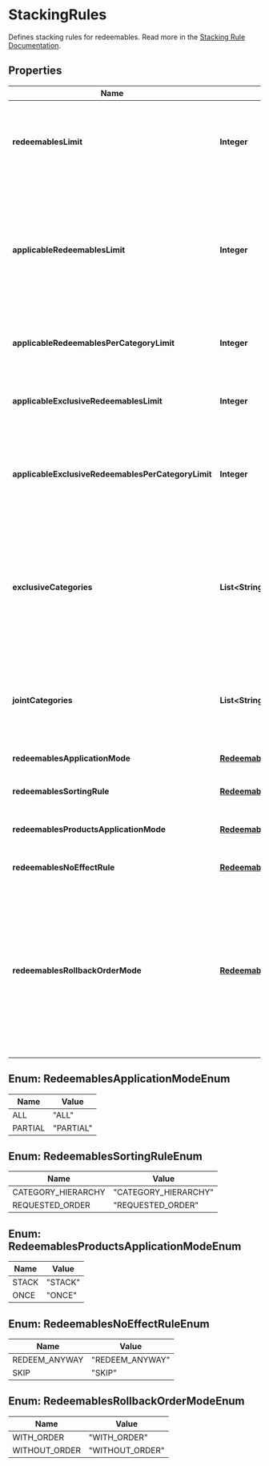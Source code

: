 

# StackingRules

Defines stacking rules for redeemables. Read more in the [Stacking Rule Documentation](https://support.voucherify.io/article/604-stacking-rules).

## Properties

| Name | Type | Description |
|------------ | ------------- | ------------- |
|**redeemablesLimit** | **Integer** | Defines how many redeemables can be sent in one stacking request (note: more redeemables means more processing time!). |
|**applicableRedeemablesLimit** | **Integer** | Defines how many of the sent redeemables will be applied to the order. For example, a user can select 30 discounts but only 5 will be applied to the order and the remaining will be labelled as SKIPPED. |
|**applicableRedeemablesPerCategoryLimit** | **Integer** | Defines how many redeemables per category can be applied in one request. |
|**applicableExclusiveRedeemablesLimit** | **Integer** | Defines how many redeemables with an exclusive category can be applied in one request. |
|**applicableExclusiveRedeemablesPerCategoryLimit** | **Integer** | Defines how many redeemables with an exclusive category per category in stacking rules can be applied in one request. |
|**exclusiveCategories** | **List&lt;String&gt;** | Lists all exclusive categories. A redeemable from a campaign with an exclusive category is the only redeemable to be redeemed when applied with redeemables from other campaigns unless these campaigns are exclusive or joint. |
|**jointCategories** | **List&lt;String&gt;** | Lists all joint categories. A campaign with a joint category is always applied regardless of the exclusivity of other campaigns. |
|**redeemablesApplicationMode** | [**RedeemablesApplicationModeEnum**](#RedeemablesApplicationModeEnum) | Defines redeemables application mode. |
|**redeemablesSortingRule** | [**RedeemablesSortingRuleEnum**](#RedeemablesSortingRuleEnum) | Defines redeemables sorting rule. |
|**redeemablesProductsApplicationMode** | [**RedeemablesProductsApplicationModeEnum**](#RedeemablesProductsApplicationModeEnum) | Defines redeemables products application mode. |
|**redeemablesNoEffectRule** | [**RedeemablesNoEffectRuleEnum**](#RedeemablesNoEffectRuleEnum) | Defines redeemables no effect rule. |
|**redeemablesRollbackOrderMode** | [**RedeemablesRollbackOrderModeEnum**](#RedeemablesRollbackOrderModeEnum) | Defines the rollback mode for the order. &#x60;WITH_ORDER&#x60; is a default setting. The redemption is rolled back together with the data about the order, including related discount values. &#x60;WITHOUT_ORDER&#x60; allows rolling the redemption back without affecting order data. |



## Enum: RedeemablesApplicationModeEnum

| Name | Value |
|---- | -----|
| ALL | &quot;ALL&quot; |
| PARTIAL | &quot;PARTIAL&quot; |



## Enum: RedeemablesSortingRuleEnum

| Name | Value |
|---- | -----|
| CATEGORY_HIERARCHY | &quot;CATEGORY_HIERARCHY&quot; |
| REQUESTED_ORDER | &quot;REQUESTED_ORDER&quot; |



## Enum: RedeemablesProductsApplicationModeEnum

| Name | Value |
|---- | -----|
| STACK | &quot;STACK&quot; |
| ONCE | &quot;ONCE&quot; |



## Enum: RedeemablesNoEffectRuleEnum

| Name | Value |
|---- | -----|
| REDEEM_ANYWAY | &quot;REDEEM_ANYWAY&quot; |
| SKIP | &quot;SKIP&quot; |



## Enum: RedeemablesRollbackOrderModeEnum

| Name | Value |
|---- | -----|
| WITH_ORDER | &quot;WITH_ORDER&quot; |
| WITHOUT_ORDER | &quot;WITHOUT_ORDER&quot; |



